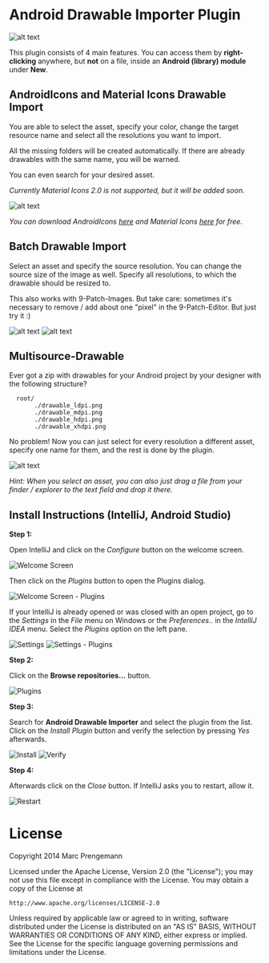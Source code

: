 # Android Drawable Importer Plugin

![alt text](images/menu.png "New menu")

This plugin consists of 4 main features. You can access them by **right-clicking** anywhere, but **not** on a file, inside an **Android (library) module** under **New**.

## AndroidIcons and Material Icons Drawable Import
You are able to select the asset, specify your color, change the target resource name and select all the resolutions you want to import.  

All the missing folders will be created automatically. If there are already drawables with the same name, you will be warned.  

You can even search for your desired asset.

*Currently Material Icons 2.0 is not supported, but it will be added soon.*
   
![alt text](images/icons_importer.png "Icons Import dialog")
   
*You can download AndroidIcons [here](http://www.androidicons.com/) and Material Icons [here](https://github.com/google/material-design-icons) for free.*

## Batch Drawable Import  
Select an asset and specify the source resolution. You can change the source size of the image as well. Specify all resolutions, to which the drawable should be resized to.  

This also works with 9-Patch-Images. But take care: sometimes it's necessary to remove / add about one "pixel" in the 9-Patch-Editor. But just try it :)  
   
![alt text](images/scale.png "Batch Drawable Import dialog")
![alt text](images/scale_add.png "Batch Drawable Import Add dialog")

## Multisource-Drawable
Ever got a zip with drawables for your Android project by your designer with the following structure?  
   
```
  root/
       ./drawable_ldpi.png
       ./drawable_mdpi.png
       ./drawable_hdpi.png
       ./drawable_xhdpi.png
```
            
No problem! Now you can just select for every resolution a different asset, specify one name for them, and the rest is done by the plugin.
   
![alt text](images/multi.png "Multi drawable sources import dialog")

*Hint: When you select an asset, you can also just drag a file from your finder / explorer to the text field and drop it there.*

## Install Instructions (IntelliJ, Android Studio)

**Step 1:**

Open IntelliJ and click on the *Configure* button on the welcome screen.

![Welcome Screen](images/instructions/welcome.png)

Then click on the *Plugins* button to open the Plugins dialog.

![Welcome Screen - Plugins](images/instructions/welcome_plugins.png)

If your IntelliJ is already opened or was closed with an open project, go to the *Settings* in the *File* menu on Windows or the *Preferences..* in the *IntelliJ IDEA* menu. Select the *Plugins* option on the left pane.

![Settings](images/instructions/settings.png)
![Settings - Plugins](images/instructions/settings_plugins.png)

**Step 2:**

Click on the **Browse repositories...** button.

![Plugins](images/instructions/browse.png)

**Step 3:**

Search for **Android Drawable Importer** and select the plugin from the list. Click on the *Install Plugin* button and verify the selection by pressing *Yes* afterwards.

![Install](images/instructions/install.png)
![Verify](images/instructions/verify.png)

**Step 4:**

Afterwards click on the *Close* button. If IntelliJ asks you to restart, allow it.

![Restart](images/instructions/restart.png)

# License

Copyright 2014 Marc Prengemann

Licensed under the Apache License, Version 2.0 (the "License");
you may not use this file except in compliance with the License.
You may obtain a copy of the License at

    http://www.apache.org/licenses/LICENSE-2.0

Unless required by applicable law or agreed to in writing, software
distributed under the License is distributed on an "AS IS" BASIS,
WITHOUT WARRANTIES OR CONDITIONS OF ANY KIND, either express or implied.
See the License for the specific language governing permissions and
limitations under the License.
